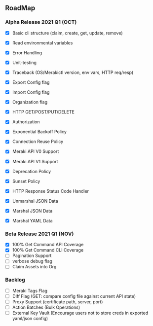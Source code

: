 ## RoadMap

### Alpha Release 2021 Q1 (OCT)
- [x] Basic cli structure (claim, create, get, update, remove)
- [x] Read environmental variables
- [x] Error Handling
- [x] Unit-testing

- [x] Traceback (OS/Merakictl version, env vars, HTTP req/resp)
- [x] Export Config flag
- [x] Import Config flag
- [x] Organization flag

- [x] HTTP GET/POST/PUT/DELETE 
- [x] Authorization
- [x] Exponential Backoff Policy
- [x] Connection Reuse Policy
- [x] Meraki API V0 Support
- [x] Meraki API V1 Support
- [x] Deprecation Policy
- [x] Sunset Policy
- [x] HTTP Response Status Code Handler
- [x] Unmarshal JSON Data
- [x] Marshal JSON Data
- [x] Marshal YAML Data

### Beta Release 2021 Q1 (NOV)
- [x] 100% Get Command API Coverage
- [x] 100% Get Command CLI Coverage
- [ ] Pagination Support
- [ ] verbose debug flag
- [ ] Claim Assets into Org

### Backlog
- [ ] Meraki Tags Flag
- [ ] Diff Flag (GET: compare config file against current API state)
- [ ] Proxy Support (certificate path, server, port)
- [ ] Action Batches (Bulk Operations)
- [ ] External Key Vault (Encourage users not to store creds in exported yaml/json config)
